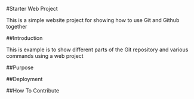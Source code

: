 #Starter Web Project

This is a simple website project for showing how to use Git and
Github together

##Introduction

This is example is to show different parts of the Git repository
and various commands using a web project

##Purpose

##Deployment

##How To Contribute